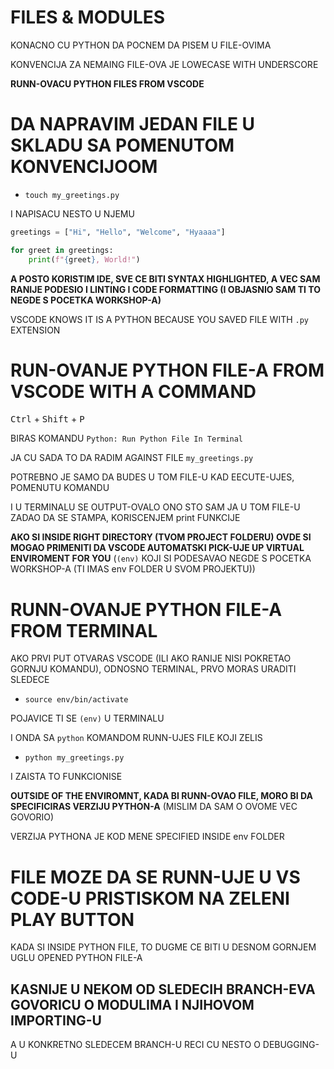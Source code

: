 # FILES & MODULES

KONACNO CU PYTHON DA POCNEM DA PISEM U FILE-OVIMA

KONVENCIJA ZA NEMAING FILE-OVA JE LOWECASE WITH UNDERSCORE

**RUNN-OVACU PYTHON FILES FROM VSCODE**

# DA NAPRAVIM JEDAN FILE U SKLADU SA POMENUTOM KONVENCIJOOM

- `touch my_greetings.py`

I NAPISACU NESTO U NJEMU

```py
greetings = ["Hi", "Hello", "Welcome", "Hyaaaa"]

for greet in greetings:
    print(f"{greet}, World!")

```

**A POSTO KORISTIM IDE, SVE CE BITI SYNTAX HIGHLIGHTED, A VEC SAM RANIJE PODESIO I LINTING I CODE FORMATTING (I OBJASNIO SAM TI TO NEGDE S POCETKA WORKSHOP-A)**

VSCODE KNOWS IT IS A PYTHON BECAUSE YOU SAVED FILE WITH `.py` EXTENSION

# RUN-OVANJE PYTHON FILE-A FROM VSCODE WITH A COMMAND

<kbd>Ctrl</kbd> + <kbd>Shift</kbd> + <kbd>P</kbd>

BIRAS KOMANDU `Python: Run Python File In Terminal`

JA CU SADA TO DA RADIM AGAINST FILE `my_greetings.py`

POTREBNO JE SAMO DA BUDES U TOM FILE-U KAD EECUTE-UJES, POMENUTU KOMANDU

I U TERMINALU SE OUTPUT-OVALO ONO STO SAM JA U TOM FILE-U ZADAO DA SE STAMPA, KORISCENJEM print FUNKCIJE

**AKO SI INSIDE RIGHT DIRECTORY (TVOM PROJECT FOLDERU) OVDE SI MOGAO PRIMENITI DA VSCODE AUTOMATSKI PICK-UJE UP VIRTUAL ENVIROMENT FOR YOU** (`(env)` KOJI SI PODESAVAO NEGDE S POCETKA WORKSHOP-A (TI IMAS env FOLDER U SVOM PROJEKTU))

# RUNN-OVANJE PYTHON FILE-A FROM TERMINAL

AKO PRVI PUT OTVARAS VSCODE (ILI AKO RANIJE NISI POKRETAO GORNJU KOMANDU), ODNOSNO TERMINAL, PRVO MORAS URADITI SLEDECE

- `source env/bin/activate`

POJAVICE TI SE `(env)` U TERMINALU

I ONDA SA `python` KOMANDOM RUNN-UJES FILE KOJI ZELIS

- `python my_greetings.py`

I ZAISTA TO FUNKCIONISE

**OUTSIDE OF THE ENVIROMNT, KADA BI RUNN-OVAO FILE, MORO BI DA SPECIFICIRAS VERZIJU PYTHON-A** (MISLIM DA SAM O OVOME VEC GOVORIO)

VERZIJA PYTHONA JE KOD MENE SPECIFIED INSIDE env FOLDER

# FILE MOZE DA SE RUNN-UJE U VS CODE-U PRISTISKOM NA ZELENI PLAY BUTTON

KADA SI INSIDE PYTHON FILE, TO DUGME CE BITI U DESNOM GORNJEM UGLU OPENED PYTHON FILE-A

## KASNIJE U NEKOM OD SLEDECIH BRANCH-EVA GOVORICU O MODULIMA I NJIHOVOM IMPORTING-U

A U KONKRETNO SLEDECEM BRANCH-U RECI CU NESTO O DEBUGGING-U